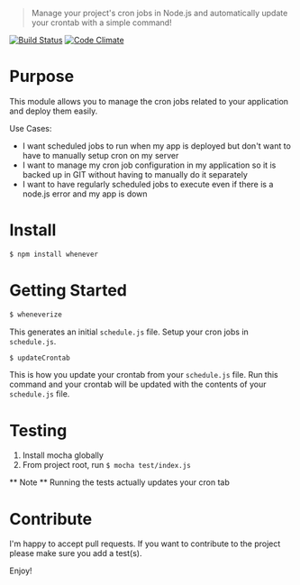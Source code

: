 > Manage your project's cron jobs in Node.js and automatically update your crontab with a simple command!

[![Build Status](https://travis-ci.org/toymachiner62/node-whenever.svg)](https://travis-ci.org/toymachiner62/node-whenever)
[![Code Climate](https://codeclimate.com/github/toymachiner62/node-whenever/badges/gpa.svg)](https://codeclimate.com/github/toymachiner62/node-whenever)


# Purpose
This module allows you to manage the cron jobs related to your application and deploy them easily.

Use Cases:
- I want scheduled jobs to run when my app is deployed but don't want to have to manually setup cron on my server
- I want to manage my cron job configuration in my application so it is backed up in GIT without having to manually do it separately
- I want to have regularly scheduled jobs to execute even if there is a node.js error and my app is down

# Install
```js
$ npm install whenever
```

# Getting Started
```sh
$ wheneverize
```

This generates an initial `schedule.js` file. Setup your cron jobs in `schedule.js`.

```sh
$ updateCrontab
```

This is how you update your crontab from your `schedule.js` file. Run this command and your crontab will be updated with the contents of your `schedule.js` file.

# Testing
1. Install mocha globally
2. From project root, run `$ mocha test/index.js`

** Note ** Running the tests actually updates your cron tab

# Contribute
I'm happy to accept pull requests. If you want to contribute to the project please make sure you add a test(s).

Enjoy!
